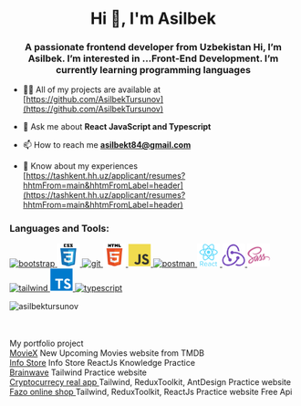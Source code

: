 <h1 align="center">Hi 👋, I'm Asilbek</h1>
<h3 align="center">A passionate frontend developer from Uzbekistan Hi, I’m Asilbek. I’m interested in ...Front-End Development. I’m currently learning programming languages</h3>

- 👨‍💻 All of my projects are available at [https://github.com/AsilbekTursunov](https://github.com/AsilbekTursunov)

- 💬 Ask me about **React JavaScript and Typescript**

- 📫 How to reach me **asilbekt84@gmail.com**

- 📄 Know about my experiences [https://tashkent.hh.uz/applicant/resumes?hhtmFrom=main&hhtmFromLabel=header](https://tashkent.hh.uz/applicant/resumes?hhtmFrom=main&hhtmFromLabel=header)


<h3 align="left">Languages and Tools:</h3>
<p align="left"> <a href="https://getbootstrap.com/" target="_blank"> <img src="https://upload.wikimedia.org/wikipedia/commons/thumb/b/b2/Bootstrap_logo.svg/1200px-Bootstrap_logo.svg.png" alt="bootstrap" width="50" height="40"/> </a> <a href="https://www.w3schools.com/css/" target="_blank" rel="noreferrer"> <img src="https://raw.githubusercontent.com/devicons/devicon/master/icons/css3/css3-original-wordmark.svg" alt="css3" width="40" height="40"/> </a> <a href="https://git-scm.com/" target="_blank" rel="noreferrer"> <img src="https://www.vectorlogo.zone/logos/git-scm/git-scm-icon.svg" alt="git" width="40" height="40"/> </a> <a href="https://www.w3.org/html/" target="_blank" rel="noreferrer"> <img src="https://raw.githubusercontent.com/devicons/devicon/master/icons/html5/html5-original-wordmark.svg" alt="html5" width="40" height="40"/> </a> <a href="https://developer.mozilla.org/en-US/docs/Web/JavaScript" target="_blank" rel="noreferrer"> <img src="https://raw.githubusercontent.com/devicons/devicon/master/icons/javascript/javascript-original.svg" alt="javascript" width="40" height="40"/> </a> <a href="https://postman.com" target="_blank" rel="noreferrer"> <img src="https://www.vectorlogo.zone/logos/getpostman/getpostman-icon.svg" alt="postman" width="40" height="40"/> </a> <a href="https://reactjs.org/" target="_blank" rel="noreferrer"> <img src="https://raw.githubusercontent.com/devicons/devicon/master/icons/react/react-original-wordmark.svg" alt="react" width="40" height="40"/> </a> <a href="https://redux.js.org" target="_blank" rel="noreferrer"> <img src="https://raw.githubusercontent.com/devicons/devicon/master/icons/redux/redux-original.svg" alt="redux" width="40" height="40"/> </a> <a href="https://sass-lang.com" target="_blank" rel="noreferrer"> <img src="https://raw.githubusercontent.com/devicons/devicon/master/icons/sass/sass-original.svg" alt="sass" width="40" height="40"/> </a> <a href="https://tailwindcss.com/" target="_blank" rel="noreferrer"> <img src="https://www.vectorlogo.zone/logos/tailwindcss/tailwindcss-icon.svg" alt="tailwind" width="40" height="40"/> </a> <a href="https://www.typescriptlang.org/" target="_blank" rel="noreferrer"> <img src="https://raw.githubusercontent.com/devicons/devicon/master/icons/typescript/typescript-original.svg" alt="typescript" width="40" height="40"/> </a> <a href="https://graphql.org/" target="_blank" rel="noreferrer"> <img src="https://upload.wikimedia.org/wikipedia/commons/thumb/1/17/GraphQL_Logo.svg/1200px-GraphQL_Logo.svg.png" alt="typescript" width="40" height="40"/> </a> </p>

<p><img align="center" src="https://github-readme-stats.vercel.app/api/top-langs?username=asilbektursunov&show_icons=true&locale=en&layout=compact" alt="asilbektursunov" /></p>

<br/>
<br/>
My portfolio project
<br/>
<a  href="https://react-moviex-app.netlify.app" target="_blank">   MovieX</a> New Upcoming Movies website  from TMDB
<br/>
<a  href="https://asilbektursunov.github.io/info-store/" target="_blank">  Info Store</a> Info Store ReactJs Knowledge Practice
<br/>
<a  href="https://asilbektursunov.github.io/brainwave/" target="_blank">   Brainwave</a> Tailwind Practice website
<br/>
<a  href="https://portfolio-crypto-react-app.netlify.app" target="_blank"> Cryptocurrecy real app </a>     Tailwind, ReduxToolkit, AntDesign Practice website
<br/>
<a  href="https://fazo-online-shop.netlify.app/" target="_blank"> Fazo online shop </a>     Tailwind, ReduxToolkit, ReactJs Practice website Free Api


<!---
AsilbekTursunov/AsilbekTursunov is a ✨ special ✨ repository because its `README.md` (this file) appears on your GitHub profile.
You can click the Preview link to take a look at your changes.
--->
